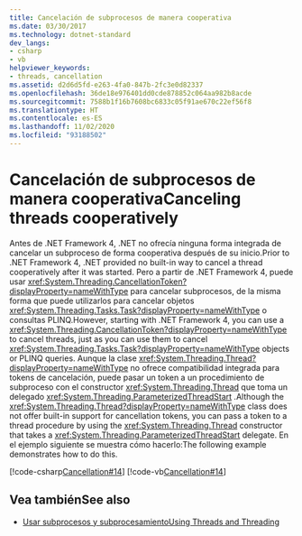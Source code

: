 ```yaml
---
title: Cancelación de subprocesos de manera cooperativa
ms.date: 03/30/2017
ms.technology: dotnet-standard
dev_langs:
- csharp
- vb
helpviewer_keywords:
- threads, cancellation
ms.assetid: d2d6d5fd-e263-4fa0-847b-2fc3e0d82337
ms.openlocfilehash: 36de18e976401dd0cde878852c064aa982b8acde
ms.sourcegitcommit: 7588b1f16b7608bc6833c05f91ae670c22ef56f8
ms.translationtype: HT
ms.contentlocale: es-ES
ms.lasthandoff: 11/02/2020
ms.locfileid: "93188502"
---
```

# <a name="canceling-threads-cooperatively"></a><span data-ttu-id="e4f58-102">Cancelación de subprocesos de manera cooperativa</span><span class="sxs-lookup"><span data-stu-id="e4f58-102">Canceling threads cooperatively</span></span>

<span data-ttu-id="e4f58-103">Antes de .NET Framework 4, .NET no ofrecía ninguna forma integrada de cancelar un subproceso de forma cooperativa después de su inicio.</span><span class="sxs-lookup"><span data-stu-id="e4f58-103">Prior to .NET Framework 4, .NET provided no built-in way to cancel a thread cooperatively after it was started.</span></span> <span data-ttu-id="e4f58-104">Pero a partir de .NET Framework 4, puede usar <xref:System.Threading.CancellationToken?displayProperty=nameWithType> para cancelar subprocesos, de la misma forma que puede utilizarlos para cancelar objetos <xref:System.Threading.Tasks.Task?displayProperty=nameWithType> o consultas PLINQ.</span><span class="sxs-lookup"><span data-stu-id="e4f58-104">However, starting with .NET Framework 4, you can use a <xref:System.Threading.CancellationToken?displayProperty=nameWithType> to cancel threads, just as you can use them to cancel <xref:System.Threading.Tasks.Task?displayProperty=nameWithType> objects or PLINQ queries.</span></span> <span data-ttu-id="e4f58-105">Aunque la clase <xref:System.Threading.Thread?displayProperty=nameWithType> no ofrece compatibilidad integrada para tokens de cancelación, puede pasar un token a un procedimiento de subproceso con el constructor <xref:System.Threading.Thread> que toma un delegado <xref:System.Threading.ParameterizedThreadStart> .</span><span class="sxs-lookup"><span data-stu-id="e4f58-105">Although the <xref:System.Threading.Thread?displayProperty=nameWithType> class does not offer built-in support for cancellation tokens, you can pass a token to a thread procedure by using the <xref:System.Threading.Thread> constructor that takes a <xref:System.Threading.ParameterizedThreadStart> delegate.</span></span> <span data-ttu-id="e4f58-106">En el ejemplo siguiente se muestra cómo hacerlo:</span><span class="sxs-lookup"><span data-stu-id="e4f58-106">The following example demonstrates how to do this.</span></span>  
  
 [!code-csharp[Cancellation#14](../../../samples/snippets/csharp/VS_Snippets_Misc/cancellation/cs/CooperativeThreads.cs#14)]
 [!code-vb[Cancellation#14](../../../samples/snippets/visualbasic/VS_Snippets_Misc/cancellation/vb/CooperativeThreads.vb#14)]  
  
## <a name="see-also"></a><span data-ttu-id="e4f58-107">Vea también</span><span class="sxs-lookup"><span data-stu-id="e4f58-107">See also</span></span>

- [<span data-ttu-id="e4f58-108">Usar subprocesos y subprocesamiento</span><span class="sxs-lookup"><span data-stu-id="e4f58-108">Using Threads and Threading</span></span>](using-threads-and-threading.md)
